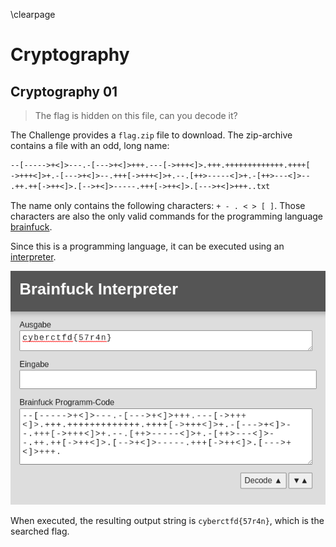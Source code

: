 \clearpage
# Cryptography
## Cryptography 01
> The flag is hidden on this file, can you decode it?

The Challenge provides a `flag.zip` file to download. The zip-archive contains a file with an odd, long name:
```txt
--[----->+<]>---.-[--->+<]>+++.---[->+++<]>.+++.+++++++++++++.++++[
->+++<]>+.-[--->+<]>--.+++[->+++<]>+.--.[++>-----<]>+.-[++>---<]>--
.++.++[->++<]>.[-->+<]>-----.+++[->++<]>.[--->+<]>+++..txt
```

The name only contains the following characters: `+ - . < > [ ]`. Those characters are also the only valid commands for the programming language [brainfuck](https://en.wikipedia.org/wiki/Brainfuck).

Since this is a programming language, it can be executed using an [interpreter](https://gc.de/gc/brainfuck/).

![Brainfuck Interpreter](crypto1/brainfuck.png)

When executed, the resulting output string is `cyberctfd{57r4n}`, which is the searched flag.